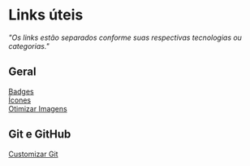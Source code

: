 # Links úteis

*"Os links estão separados conforme suas respectivas tecnologias ou categorias."*

## Geral
[Badges](https://dev.to/envoy_/150-badges-for-github-pnk)<br>
[Ícones](https://devicon.dev/)<br>
[Otimizar Imagens](https://tinypng.com/)<br>

## Git e GitHub
[Customizar Git](https://github.com/anuraghazra/github-readme-stats#themes)<br>



